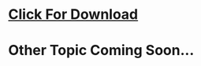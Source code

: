 # [Click For Download](https://www.mediafire.com/file/bqy9nv0ynohj7de/Combo-System-1.0.0B.jar/file)

# Other Topic Coming Soon...